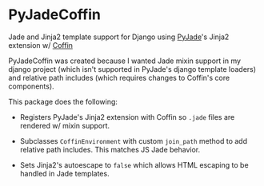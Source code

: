 # PyJadeCoffin

Jade and Jinja2 template support for Django using
[PyJade](https://github.com/SyrusAkbary/pyjade)'s Jinja2 extension w/
[Coffin](https://github.com/coffin/coffin)

PyJadeCoffin was created because I wanted Jade mixin support in my django
project (which isn't supported in PyJade's django template loaders) and
relative path includes (which requires changes to Coffin's core components).

This package does the following:

- Registers PyJade's Jinja2 extension with Coffin so `.jade` files are rendered
  w/ mixin support.

- Subclasses `CoffinEnvironment` with custom `join_path` method to add relative
  path includes. This matches JS Jade behavior.

- Sets Jinja2's autoescape to `false` which allows HTML escaping to be handled
  in Jade templates.
